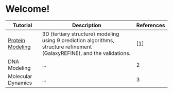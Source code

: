 # Welcome!

| Tutorial | Description | References |
| --- | --- | --- |
| [Protein Modeling](./protein-modeling/index.md) | 3D (tertiary structure) modeling using 9 prediction algorithms, structure refinement (GalaxyREFINE), and the validations. | \[1\] |
| DNA Modeling | ... | 2 |
| Molecular Dynamics | ... | 3 |
